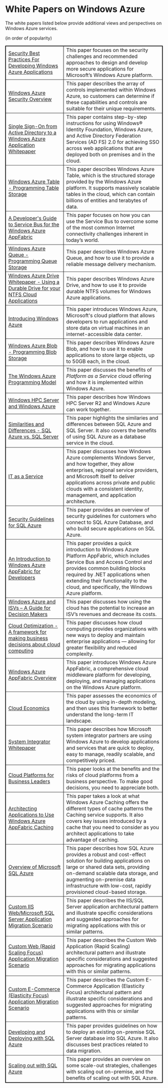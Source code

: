 ﻿ <h1>White Papers on Windows Azure</h1>
  <p>The white papers listed below provide additional views and perspectives on Windows Azure services.</p>
  <p>(in order of popularity)</p>
  <table border="1" cellspacing="0" cellpadding="10" style="border: 0.5px solid #000000;">
    <tbody>
      <tr>
        <td style="width: 200px;">
          <a href="http://go.microsoft.com/?linkid=9751405">Security Best Practices For Developing Windows Azure Applications</a>
        </td>
        <td style="width: 400px;">This paper focuses on the security challenges and recommended approaches to design and develop more secure applications for Microsoft’s Windows Azure platform.</td>
      </tr>
      <tr>
        <td style="width: 200px;">
          <a href="http://download.microsoft.com/download/6/0/2/6028B1AE-4AEE-46CE-9187-641DA97FC1EE/Windows%20Azure%20Security%20Overview%20v1.01.pdf">Windows Azure Security Overview</a>
        </td>
        <td style="width: 400px;">This paper describes the array of controls implemented within Windows Azure, so customers can determine if these capabilities and controls are suitable for their unique requirements.</td>
      </tr>
      <tr>
        <td style="width: 200px;">
          <a href="http://download.microsoft.com/download/F/2/6/F26E80C5-C43B-4913-99AB-F2E4DFBFCBBF/Single%20Sign-On%20from%20Active%20Directory%20to%20a%20Windows%20Azure%20Application%20Whitepaper-RTW.pdf">Single Sign-On from Active Directory to a Windows Azure Application Whitepaper</a>
        </td>
        <td style="width: 400px;">This paper contains step-by-step instructions for using Windows® Identity Foundation, Windows Azure, and Active Directory Federation Services (AD FS) 2.0 for achieving SSO across web applications that are deployed both on premises and in the cloud.</td>
      </tr>
      <tr>
        <td style="width: 200px;">
          <a href="http://go.microsoft.com/fwlink/?LinkId=153401">Windows Azure Table - Programming Table Storage</a>
        </td>
        <td style="width: 400px;">This paper describes Windows Azure Table, which is the structured storage provided by the Windows Azure platform. It supports massively scalable tables in the cloud, which can contain billions of entities and terabytes of data.</td>
      </tr>
      <tr>
        <td style="width: 200px;">
          <a href="http://go.microsoft.com/?linkid=9751403">A Developer's Guide to Service Bus for the Windows Azure AppFabric</a>
        </td>
        <td style="width: 400px;">This paper focuses on how you can use the Service Bus to overcome some of the most common Internet connectivity challenges inherent in today’s world.</td>
      </tr>
      <tr>
        <td style="width: 200px;">
          <a href="http://go.microsoft.com/fwlink/?LinkId=153402">Windows Azure Queue - Programming Queue Storage</a>
        </td>
        <td style="width: 400px;">This paper describes Windows Azure Queue, and how to use it to provide a reliable message delivery mechanism.</td>
      </tr>
      <tr>
        <td style="width: 200px;">
          <a href="http://go.microsoft.com/?linkid=9710117">Windows Azure Drive Whitepaper - Using a Durable Drive for your NTFS Cloud Applications</a>
        </td>
        <td style="width: 400px;">This paper describes Windows Azure Drive, and how to use it to provide durable NTFS volumes for Windows Azure applications.</td>
      </tr>
      <tr>
        <td style="width: 200px;">
          <a href="http://go.microsoft.com/?linkid=9682907">Introducing Windows Azure</a>
        </td>
        <td style="width: 400px;">This paper introduces Windows Azure, Microsoft's cloud platform that allows developers to run applications and store data on virtual machines in an internet-accessible data center.</td>
      </tr>
      <tr>
        <td style="width: 200px;">
          <a href="http://go.microsoft.com/fwlink/?LinkId=153400">Windows Azure Blob - Programming Blob Storage</a>
        </td>
        <td style="width: 400px;">This paper describes Windows Azure Blob, and how to use it to enable applications to store large objects, up to 50GB each, in the cloud.</td>
      </tr>
      <tr>
        <td style="width: 200px;">
          <a href="http://go.microsoft.com/?linkid=9751501">The Windows Azure Programming Model</a>
        </td>
        <td style="width: 400px;">This paper discusses the benefits of <em>Platform as a Service</em> cloud offering and how it is implemented within Windows Azure.</td>
      </tr>
      <tr>
        <td style="width: 200px;">
          <a href="http://go.microsoft.com/?linkid=9752158">Windows HPC Server and Windows Azure</a>
        </td>
        <td style="width: 400px;">This paper describes how Windows HPC Server R2 and Windows Azure can work together.</td>
      </tr>
      <tr>
        <td style="width: 200px;">
          <a href="http://go.microsoft.com/?linkid=9692818">Similarities and Differences - SQL Azure vs. SQL Server</a>
        </td>
        <td style="width: 400px;">This paper highlights the similaries and differences between SQL Azure and SQL Server. It also covers the benefits of using SQL Azure as a database service in the cloud.</td>
      </tr>
      <tr>
        <td style="width: 200px;">
          <a href="http://go.microsoft.com/?linkid=9752188">IT as a Service</a>
        </td>
        <td style="width: 400px;">This paper discusses how Windows Azure complements Windows Server, and how together, they allow enterprises, regional service providers, and Microsoft itself to deliver applications across private and public clouds with a consistent identity, management, and application architecture.</td>
      </tr>
      <tr>
        <td style="width: 200px;">
          <a href="http://go.microsoft.com/?linkid=9736945">Security Guidelines for SQL Azure</a>
        </td>
        <td style="width: 400px;">This paper provides an overview of security guidelines for customers who connect to SQL Azure Database, and who build secure applications on SQL Azure.</td>
      </tr>
      <tr>
        <td style="width: 200px;">
          <a href="http://download.microsoft.com/download/E/B/5/EB512F2E-7771-40A3-8025-0DC6D9429951/An%20Introduction%20to%20Windows%20Azure%20platform%20AppFabric%20for%20Developers.docx">An Introduction to Windows Azure AppFabric for Developers</a>
        </td>
        <td style="width: 400px;">This paper provides a quick introduction to Windows Azure Platform AppFabric, which includes Service Bus and Access Control and provides common building blocks required by .NET applications when extending their functionality to the cloud, and specifically, the Windows Azure platform.</td>
      </tr>
      <tr>
        <td style="width: 200px;">
          <a href="http://download.microsoft.com/download/F/9/E/F9EAD956-18D1-42D8-AB1C-7F119856ABBF/Windows%20Azure%20for%20ISVs,%20v1.2--Chappell.pdf">Windows Azure and ISVs – A Guide for Decision Makers</a>
        </td>
        <td style="width: 400px;">This paper discusses how using the cloud has the potential to increase an ISV’s revenues and decrease its costs.</td>
      </tr>
      <tr>
        <td style="width: 200px;">
          <a href="http://go.microsoft.com/?linkid=9751401">Cloud Optimization - A framework for making business decisions about cloud computing</a>
        </td>
        <td style="width: 400px;">This paper discusses how cloud computing provides organizations with new ways to deploy and maintain enterprise applications — allowing for greater flexibility and reduced complexity.</td>
      </tr>
      <tr>
        <td style="width: 200px;">
          <a href="http://download.microsoft.com/download/C/A/7/CA7A9801-736E-421E-A386-16B37C83FFE8/Windows-Azure-AppFabric-PDC10-Overview.docx">Windows Azure AppFabric Overview</a>
        </td>
        <td style="width: 400px;">This paper introduces Windows Azure AppFabric, a comprehensive cloud middleware platform for developing, deploying, and managing applications on the Windows Azure platform.</td>
      </tr>
      <tr>
        <td style="width: 200px;">
          <a href="http://go.microsoft.com/?linkid=9752190">Cloud Economics</a>
        </td>
        <td style="width: 400px;">This paper assesses the economics of the cloud by using in-depth modeling, and then uses this framework to better understand the long-term IT landscape.</td>
      </tr>
      <tr>
        <td style="width: 200px;">
          <a href="http://go.microsoft.com/?linkid=9696879">System Integrator Whitepaper</a>
        </td>
        <td style="width: 400px;">This paper describes how Microsoft system integrator partners are using Windows Azure to develop applications and services that are quick to deploy, easy to manage, readily scalable, and competitively priced.</td>
      </tr>
      <tr>
        <td style="width: 200px;">
          <a href="http://go.microsoft.com/?linkid=9761001">Cloud Platforms for Business Leaders</a>
        </td>
        <td style="width: 400px;">This paper looks at the benefits and the risks of cloud platforms from a business perspective. To make good decisions, you need to appreciate both.</td>
      </tr>
      <tr>
        <td style="width: 200px;">
          <a href="http://go.microsoft.com/?linkid=9776229">Architecting Applications to Use Windows Azure AppFabric Caching</a>
        </td>
        <td style="width: 400px;">This paper takes a look at what Windows Azure Caching offers the different types of cache patterns the Caching service supports. It also covers key issues introduced by a cache that you need to consider as you architect applications to take advantage of caching.</td>
      </tr>
      <tr>
        <td style="width: 200px;">
          <a href="http://go.microsoft.com/?linkid=9686976">Overview of Microsoft SQL Azure</a>
        </td>
        <td style="width: 400px;">This paper describes how SQL Azure provides a robust and cost-effect solution for building applications on large or shared data sets, providing on-demand scalable data storage, and augmenting on-premise data infrastructure with low-cost, rapidly provisioned cloud-based storage.</td>
      </tr>
      <tr>
        <td style="width: 200px;">
          <a href="http://go.microsoft.com/?linkid=9737837">Custom IIS Web/Microsoft SQL Server Application Migration Scenario</a>
        </td>
        <td style="width: 400px;">This paper describes the IIS/SQL Server application architectural pattern and illustrate specific considerations and suggested approaches for migrating applications with this or similar patterns.</td>
      </tr>
      <tr>
        <td style="width: 200px;">
          <a href="http://go.microsoft.com/?linkid=9737839">Custom Web (Rapid Scaling Focus) Application Migration Scenario</a>
        </td>
        <td style="width: 400px;">This paper describes the Custom Web Application (Rapid Scaling) architectural pattern and illustrate specific considerations and suggested approaches for migrating applications with this or similar patterns.</td>
      </tr>
      <tr>
        <td style="width: 200px;">
          <a href="http://go.microsoft.com/?linkid=9737838">Custom E-Commerce (Elasticity Focus) Application Migration Scenario</a>
        </td>
        <td style="width: 400px;">This paper describes the Custom E-Commerce Application (Elasticity Focus) architectural pattern and illustrate specific considerations and suggested approaches for migrating applications with this or similar patterns.</td>
      </tr>
      <!--	<tr><td style="width: 200px;"><a href="http://download.microsoft.com/download/1/6/E/16ED05B0-5ED7-4873-B334-DD497CE2E428/PDC10_Player_white_paper.pdf">Professional Developers Conference 2010 Video Player</a></td>
		<td style="width: 400px;"></td>
	</tr> -->
      <tr>
        <td style="width: 200px;">
          <a href="http://go.microsoft.com/?linkid=9736946">Developing and Deploying with SQL Azure</a>
        </td>
        <td style="width: 400px;">This paper provides guidelines on how to deploy an existing on-premise SQL Server database into SQL Azure. It also discusses best practices related to data migration.</td>
      </tr>
      <tr>
        <td style="width: 200px;">
          <a href="http://go.microsoft.com/?linkid=9736947">Scaling out with SQL Azure</a>
        </td>
        <td style="width: 400px;">This paper provides an overview on some scale-out strategies, challenges with scaling out on-premise, and the benefits of scaling out with SQL Azure.</td>
      </tr>
    </tbody>
  </table>